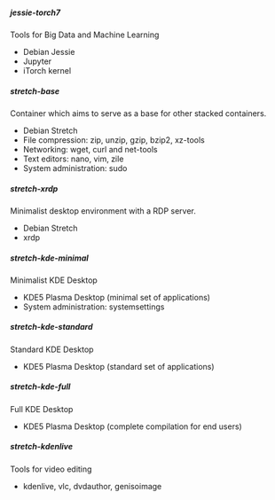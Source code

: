 ##### jessie-torch7

Tools for Big Data and Machine Learning

* Debian Jessie
* Jupyter
* iTorch kernel


##### stretch-base

Container which aims to serve as a base for other stacked containers.

* Debian Stretch
* File compression: zip, unzip, gzip, bzip2, xz-tools
* Networking: wget, curl and net-tools
* Text editors: nano, vim, zile
* System administration: sudo


##### stretch-xrdp

Minimalist desktop environment with a RDP server.

* Debian Stretch
* xrdp


##### stretch-kde-minimal

Minimalist KDE Desktop

* KDE5 Plasma Desktop (minimal set of applications)
* System administration: systemsettings


##### stretch-kde-standard

Standard KDE Desktop

* KDE5 Plasma Desktop (standard set of applications)


##### stretch-kde-full

Full KDE Desktop

* KDE5 Plasma Desktop (complete compilation for end users)


##### stretch-kdenlive

Tools for video editing

* kdenlive, vlc, dvdauthor, genisoimage
